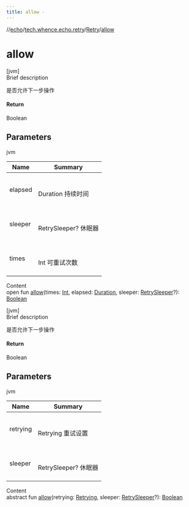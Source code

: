```yaml
---
title: allow -
---
```

//[echo](../../index.md)/[tech.whence.echo.retry](../index.md)/[Retry](index.md)/[allow](allow.md)



# allow  
[jvm]  
Brief description  


是否允许下一步操作



#### Return  


Boolean



## Parameters  
  
jvm  
  
|  Name|  Summary| 
|---|---|
| elapsed| <br><br>Duration 持续时间<br><br>
| sleeper| <br><br>RetrySleeper? 休眠器<br><br>
| times| <br><br>Int 可重试次数<br><br>
  
  
Content  
open fun [allow](allow.md)(times: [Int](https://kotlinlang.org/api/latest/jvm/stdlib/kotlin/-int/index.html), elapsed: [Duration](https://docs.oracle.com/javase/8/docs/api/java/time/Duration.html), sleeper: [RetrySleeper](../-retry-sleeper/index.md)?): [Boolean](https://kotlinlang.org/api/latest/jvm/stdlib/kotlin/-boolean/index.html)  


[jvm]  
Brief description  


是否允许下一步操作



#### Return  


Boolean



## Parameters  
  
jvm  
  
|  Name|  Summary| 
|---|---|
| retrying| <br><br>Retrying 重试设置<br><br>
| sleeper| <br><br>RetrySleeper? 休眠器<br><br>
  
  
Content  
abstract fun [allow](allow.md)(retrying: [Retrying](../-retrying/index.md), sleeper: [RetrySleeper](../-retry-sleeper/index.md)?): [Boolean](https://kotlinlang.org/api/latest/jvm/stdlib/kotlin/-boolean/index.html)  



